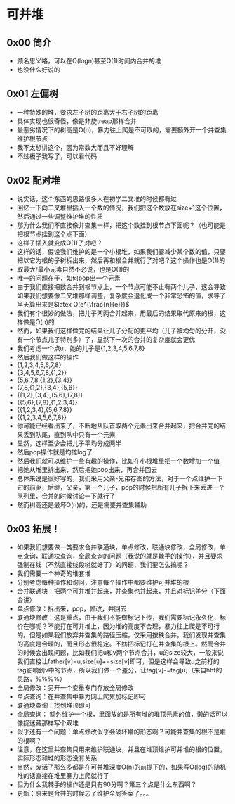 # 可并堆 #

## 0x00 简介 ##
- 顾名思义咯，可以在O(logn)甚至O(1)时间内合并的堆
- 也没什么好说的

## 0x01 左偏树 ##
- 一种特殊的堆，要求左子树的距离大于右子树的距离
- 具体实现也很奇怪，像是非旋treap那样合并
- 最恶劣情况下的树高是O(n)，暴力往上爬是不可取的，需要额外开一个并查集维护根节点
- 我不太想讲这个，因为常数大而且不好理解
- 不过板子我写了，可以看代码

## 0x02 配对堆 ##
- 说实话，这个东西的思路很多人在初学二叉堆的时候都有过
- 回忆一下向二叉堆里插入一个数的情况，我们把这个数放在size+1这个位置，然后通过一些调整维护堆的性质
- 那为什么我们不直接像并查集一样，把这个数挂到根节点下面呢？（也可能是把根节点挂到这个点下面）
- 这样子插入就变成O(1)了对吧？
- 这样的话，假设我们维护的是一个小根堆，如果我们要减少某个数的值，只要把以它为根的子树拆出来，然后再和根合并就行了对吧？这个操作也是O(1)的
- 取最大/最小元素自然不必说，也是O(1)的
- 唯一的问题在于，如何pop出一个元素
- 由于我们直接把数合并到根节点上，一个节点可能不止有两个儿子，这会导致如果我们想要像二叉堆那样调整，复杂度会退化成一个非常恐怖的值，求导了半天算出来是$latex O(e^{\frac{n}{e}})$
- 我们有个很妙的做法，把儿子两两合并起来，用最后的结果取代原来的根，这样做是O(n)的
- 然而，如果我们这样做完的结果让儿子分配的更平均（儿子被均匀的分开，没有一个节点儿子特别多）了，显然下一次的合并的复杂度就会更优
- 我们考虑一个点u，她的儿子是{1,2,3,4,5,6,7,8}
- 然后我们做这样的操作
- {1,2,3,4,5,6,7,8}
- {3,4,5,6,7,8,{1,2}}
- {5,6,7,8,{1,2},{3,4}}
- {7,8,{1,2},{3,4},{5,6}}
- {{1,2},{3,4},{5,6},{7,8}}
- {{5,6},{7,8},{1,2,3,4}}
- {{1,2,3,4},{5,6,7,8}}
- {{1,2,3,4,5,6,7,8}}
- 你可能已经看出来了，不断地从队首取两个元素出来合并起来，把合并完的结果丢到队尾，直到队中只有一个元素
- 显然，这样至少会把儿子平均分成两半
- 然后pop操作就是均摊log了
- 然后我们就可以维护一些有趣的操作，比如在小根堆里把一个数增加一个值
- 把她从堆里拆出来，然后把她pop出来，再合并回去
- 总体来说是很好写的，我们采用父亲-兄弟存图的方法，对于一个点维护一下它的前驱，后继，父亲，第一个儿子，pop的时候把所有儿子拆下来丢进一个队列里，合并的时候讨论一下就行了
- 然而树高还是最坏O(n)的，还是需要并查集辅助

## 0x03 拓展！ ##
- 如果我们想要做一类要求合并联通块，单点修改，联通块修改，全局修改，单点查询，联通块查询，全局查询的问题（我说的就是棘手的操作），并且要求强制在线（不然直接线段树就好了）的问题，我们要怎么搞呢？
- 我们需要一个神奇的堆套堆
- 分别考虑每种操作和询问，注意每个操作中都要维护可并堆的根
- 合并联通块：把两个可并堆并起来，并查集也并起来，并且对标记差分（下面会讲）
- 单点修改：拆出来，pop，修改，并回去
- 联通块修改：这是重点，由于我们不能做标记下传，我们需要标记永久化，标价在哪呢？不能打在可并堆上，因为堆的高度不合理，暴力往上爬是不可行的。但是如果我们放弃并查集的路径压缩，仅采用按秩合并，我们发现并查集的高度是合理的，而且形态很稳定。不妨把标记打在并查集的根上。然而合并的时候会出现问题，比如我们把u和v两个节点合并，u的size较大，一般来说我们直接让father[v]=u,size[u]+=size[v]即可，但是这样会导致u之前打的tag影响到v中的节点，所以我们做一个差分，让tag[v]-=tag[u]（来自hhf的思路，%%%%）
- 全局修改：另开一个变量专门存放全局修改
- 单点查询：在并查集中暴力网上爬累加标记即可
- 联通块查询：找到堆顶即可
- 全局查询： 额外维护一个根，里面放的是所有堆的堆顶元素的值，懒的话可以像捉迷藏那样写个双堆
- 似乎还有一个问题：单点修改似乎会破坏堆的形态啊？可能并查集的根不是堆的根啊？
- 注意，在这里并查集只用来维护联通块，并且在堆顶维护可并堆的根的位置，实际形态和堆的形态没有关系
- 当然，废话了那么多都是在可并堆深度O(n)的前提下的，如果写O(log)的随机堆的话直接在堆里暴力上爬就行了
- 但为什么我棘手的操作还是只有90分啊？第三个点是什么东西啊？
- 更新：原来是合并的时候忘了维护全局答案了。。。